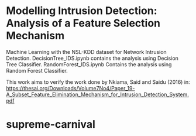# Modelling Intrusion Detection: Analysis of a Feature Selection Mechanism
Machine Learning with the NSL-KDD dataset for Network Intrusion Detection.
 DecisionTree_IDS.ipynb contains the analysis using Decision Tree Classifier.
 RandomForest_IDS.ipynb Contains the analysis using Random Forest Classifier.
 
 This work aims to verify the work done by Nkiama, Said and Saidu (2016) in: https://thesai.org/Downloads/Volume7No4/Paper_19-A_Subset_Feature_Elimination_Mechanism_for_Intrusion_Detection_System.pdf
# supreme-carnival
